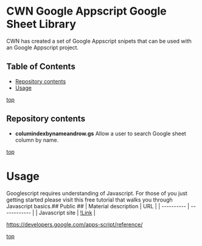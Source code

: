 # <a name="top">CWN Google Appscript Google Sheet Library</a> 

CWN has created a set of Google Appscript snipets that can be used with an Google Appscript project.

## Table of Contents

- [Repository contents](#repository-contents)
- [Usage](#usage)


[top](#top)

## Repository contents
- **columindexbynameandrow.gs** Allow a user to search Google sheet column by name.

[top](#top)


# Usage
Googlescript requires understanding of Javascript.  For those of you just getting started please visit this free tutorial that walks you through Javascript basics.## Public ##
| Material description | URL |
| ---------- | ------------ |
| Javascript site | [!Link](https://www.w3schools.com/js/DEFAULT.asp) |


https://developers.google.com/apps-script/reference/

[top](#top)
